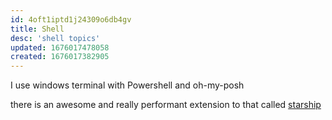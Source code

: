 ```yaml
---
id: 4oft1iptd1j24309o6db4gv
title: Shell
desc: 'shell topics'
updated: 1676017478058
created: 1676017382905
---
```


I use windows terminal with Powershell and oh-my-posh

there is an awesome and really performant extension to that called [starship](https://starship.rs/presets/tokyo-night.html)
